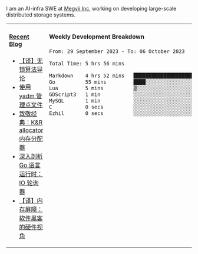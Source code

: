 I am an AI-infra SWE at [Megvii Inc](https://en.megvii.com/), working on developing large-scale distributed storage systems.

<table width="960px">
<tr>
<td valign="top" width="50%">

#### <a href="https://www.kongjun18.me" target="_blank">Recent Blog</a>

<!-- BLOG-POST-LIST:START -->
- [【译】无锁算法导论](https://kongjun18.github.io/posts/2023/07/14/)
- [使用 yadm 管理点文件](https://kongjun18.github.io/posts/2023/04/07/)
- [致敬经典：K&amp;R allocator 内存分配器](https://kongjun18.github.io/posts/2022/12/12/)
- [深入剖析 Go 语言运行时：IO 轮询器](https://kongjun18.github.io/posts/2022/11/21/)
- [【译】内存屏障：软件黑客的硬件视角](https://kongjun18.github.io/posts/2022/11/03/)
<!-- BLOG-POST-LIST:END -->

</td>
<td valign="top" width="50%">

#### Weekly Development Breakdown

<!--START_SECTION:waka-->

```txt
From: 29 September 2023 - To: 06 October 2023

Total Time: 5 hrs 56 mins

Markdown    4 hrs 52 mins   ████████████████████▒░░░░   81.93 %
Go          55 mins         ████░░░░░░░░░░░░░░░░░░░░░   15.59 %
Lua         5 mins          ▒░░░░░░░░░░░░░░░░░░░░░░░░   01.46 %
GDScript3   1 min           ░░░░░░░░░░░░░░░░░░░░░░░░░   00.41 %
MySQL       1 min           ░░░░░░░░░░░░░░░░░░░░░░░░░   00.38 %
C           0 secs          ░░░░░░░░░░░░░░░░░░░░░░░░░   00.16 %
Ezhil       0 secs          ░░░░░░░░░░░░░░░░░░░░░░░░░   00.07 %
```

<!--END_SECTION:waka-->
</td>
</tr>

</table>
